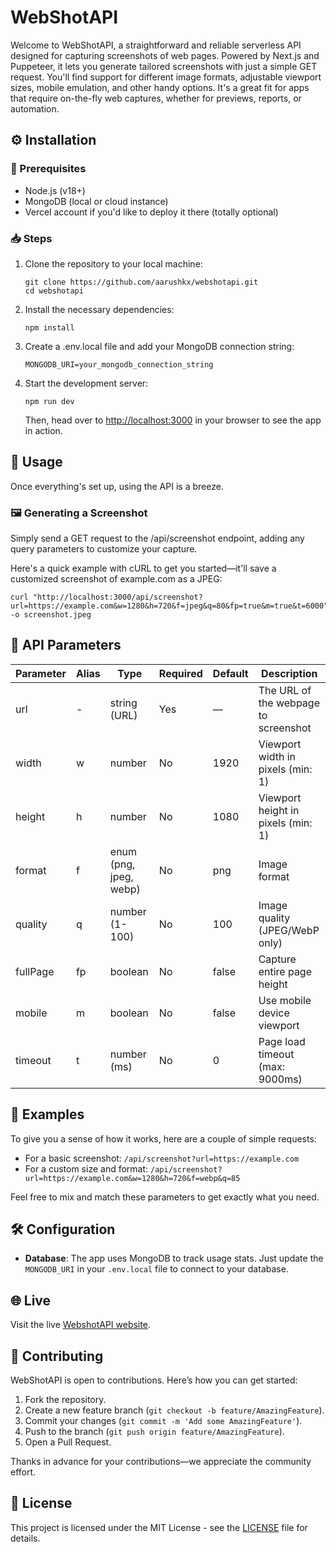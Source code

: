 # WebShotAPI

Welcome to WebShotAPI, a straightforward and reliable serverless API designed for capturing screenshots of web pages. Powered by Next.js and Puppeteer, it lets you generate tailored screenshots with just a simple GET request. You'll find support for different image formats, adjustable viewport sizes, mobile emulation, and other handy options. It's a great fit for apps that require on-the-fly web captures, whether for previews, reports, or automation.

## ⚙️ Installation

### 📝 Prerequisites

-   Node.js (v18+)
-   MongoDB (local or cloud instance)
-   Vercel account if you'd like to deploy it there (totally optional)

### 📥 Steps

1. Clone the repository to your local machine:

    ```
    git clone https://github.com/aarushkx/webshotapi.git
    cd webshotapi
    ```

2. Install the necessary dependencies:

    ```
    npm install
    ```

3. Create a .env.local file and add your MongoDB connection string:

    ```
    MONGODB_URI=your_mongodb_connection_string
    ```

4. Start the development server:
    ```
    npm run dev
    ```
    Then, head over to [http://localhost:3000](http://localhost:3000) in your browser to see the app in action.

## 🚀 Usage

Once everything's set up, using the API is a breeze.

### 🖼️ Generating a Screenshot

Simply send a GET request to the /api/screenshot endpoint, adding any query parameters to customize your capture.

Here's a quick example with cURL to get you started—it'll save a customized screenshot of example.com as a JPEG:

```
curl "http://localhost:3000/api/screenshot?url=https://example.com&w=1280&h=720&f=jpeg&q=80&fp=true&m=true&t=6000" -o screenshot.jpeg
```

## 📝 API Parameters

| Parameter | Alias | Type                   | Required | Default | Description                          |
| --------- | ----- | ---------------------- | -------- | ------- | ------------------------------------ |
| url       | -     | string (URL)           | Yes      | —       | The URL of the webpage to screenshot |
| width     | w     | number                 | No       | 1920    | Viewport width in pixels (min: 1)    |
| height    | h     | number                 | No       | 1080    | Viewport height in pixels (min: 1)   |
| format    | f     | enum (png, jpeg, webp) | No       | png     | Image format                         |
| quality   | q     | number (1-100)         | No       | 100     | Image quality (JPEG/WebP only)       |
| fullPage  | fp    | boolean                | No       | false   | Capture entire page height           |
| mobile    | m     | boolean                | No       | false   | Use mobile device viewport           |
| timeout   | t     | number (ms)            | No       | 0       | Page load timeout (max: 9000ms)      |

## 🧩 Examples

To give you a sense of how it works, here are a couple of simple requests:

-   For a basic screenshot: `/api/screenshot?url=https://example.com`
-   For a custom size and format: `/api/screenshot?url=https://example.com&w=1280&h=720&f=webp&q=85`

Feel free to mix and match these parameters to get exactly what you need.

## 🛠️ Configuration

-   **Database**: The app uses MongoDB to track usage stats. Just update the `MONGODB_URI` in your `.env.local` file to connect to your database.

## 🌐 Live

Visit the live [WebshotAPI website](http://webshotapi.vercel.app).

## 🤝 Contributing

WebShotAPI is open to contributions. Here’s how you can get started:

1. Fork the repository.
2. Create a new feature branch (`git checkout -b feature/AmazingFeature`).
3. Commit your changes (`git commit -m 'Add some AmazingFeature'`).
4. Push to the branch (`git push origin feature/AmazingFeature`).
5. Open a Pull Request.

Thanks in advance for your contributions—we appreciate the community effort.

## 📄 License

This project is licensed under the MIT License - see the [LICENSE](LICENSE) file for details.
